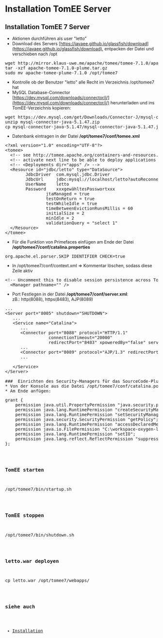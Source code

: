 # Installation TomEE Server
##  Installation TomEE 7 Server
* Aktionen durchführen als user "letto"
* Download des Servers [https://javaee.github.io/glassfish/download](https://javaee.github.io/glassfish/download), entpacken der Datei und verschieben nach /opt
<pre>
wget http://mirror.klaus-uwe.me/apache/tomee/tomee-7.1.0/apache-tomee-7.1.0-plume.tar.gz
tar -xzf apache-tomee-7.1.0-plume.tar.gz
sudo mv apache-tomee-plume-7.1.0 /opt/tomee7
</pre>
* Kontrolle ob der Benutzer "letto" alle Recht im Verzeichnis /opt/tomee7 hat
* MySQL Database-Connector [https://dev.mysql.com/downloads/connector/j/](https://dev.mysql.com/downloads/connector/j/) herunterladen und ins TomEE-Verzeichnis kopieren:
<pre>wget https://dev.mysql.com/get/Downloads/Connector-J/mysql-connector-java-5.1.47.zip
unzip mysql-connector-java-5.1.47.zip
cp mysql-connector-java-5.1.47/mysql-connector-java-5.1.47.jar /opt/tomee7/lib/
</pre>

* Datenbank eintragen in der Datei **/opt/tomee7/conf/tomee.xml**
<pre>
&lt;?xml version="1.0" encoding="UTF-8"?&gt;
&lt;tomee&gt;
  &lt;!-- see http://tomee.apache.org/containers-and-resources.html --&gt;
  &lt;!-- activate next line to be able to deploy applications in apps --&gt;
  &lt;!-- &lt;Deployments dir="apps" /&gt; --&gt;
  &lt;Resource id="jdbc/letto" type="DataSource"&gt;
        JdbcDriver  com.mysql.jdbc.Driver
        JdbcUrl     jdbc:mysql://localhost/letto?autoReconnect=true
        UserName    letto
        Password    xxxgewähltesPasswortxxx                
                jtaManaged = true
                testOnReturn = true
                testWhileIdle = true
                timeBetweenEvictionRunsMillis = 60
                initialSize = 2
                minIdle = 2
                validationQuery = "select 1"
  &lt;/Resource&gt;
&lt;/tomee&gt;
</pre>

* Für die Funktion von Primefaces einfügen am Ende der Datei **/opt/tomee7/conf/catalina.properties**
<pre>
org.apache.el.parser.SKIP_IDENTIFIER_CHECK=true
</pre>

* In /opt/tomee7/conf/context.xml =&gt; Kommentar löschen, sodass diese Zeile aktiv
<pre>
&lt;!-- Uncomment this to disable session persistence across Tomcat restarts --&gt;
  &lt;Manager pathname="" /&gt;
</pre>
  
* Port Festlegen in der Datei **/opt/tomee7/conf/server.xml**: <br> zB.: http(8088), https(8483), AJP(8089)
<pre>
...
&lt;Server port="8005" shutdown="SHUTDOWN"&gt;
   ...
   &lt;Service name="Catalina"&gt;
      ...
      &lt;Connector port="8088" protocol="HTTP/1.1"
                 connectionTimeout="20000"
                 redirectPort="8483" xpoweredBy="false" server="Apache TomEE" /&gt;
      ...
      &lt;Connector port="8089" protocol="AJP/1.3" redirectPort="8483" /&gt;
      ...
    
   &lt;/Service&gt;
&lt;/Server&gt;

###  Einrichten des Security-Managers für das SourceCode-Plugin 
* Von der Konsole aus die Datei /opt/tomee7/conf/catalina.policy bearbeiten
* Am Ende anfügen: 
<pre>
grant {
    permission java.util.PropertyPermission "java.security.policy", "write";
    permission java.lang.RuntimePermission "createSecurityManager";
    permission java.lang.RuntimePermission "setSecurityManager";
    permission java.security.SecurityPermission "getPolicy";
    permission java.lang.RuntimePermission "accessDeclaredMembers";
    permission java.io.FilePermission "C:&#92;workspace-oxygen-letto&#92;.metadata&#92;.plugins&#92;org.eclipse.wst.server.core&#92;tmp0&#92;webapps", "read";
    permission java.lang.RuntimePermission "setIO";
    permission java.lang.reflect.ReflectPermission "suppressAccessChecks";
};
</pre>

###  TomEE starten
<pre>
/opt/tomee7/bin/startup.sh
</pre>

###  TomEE stoppen 
<pre>
/opt/tomee7/bin/shutdown.sh
</pre>

###  letto.war deployen 
<pre>
cp letto.war /opt/tomee7/webapps/
</pre>

###  siehe auch 
* [Installation](../Installation/index.md)

